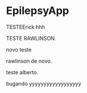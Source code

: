EpilepsyApp
===========
TESTEErick  hhh

TESTE RAWLINSON.

novo teste

rawlinson de novo.

teste alberto.

bugando yyyyyyyyyyyyyyyyyy

